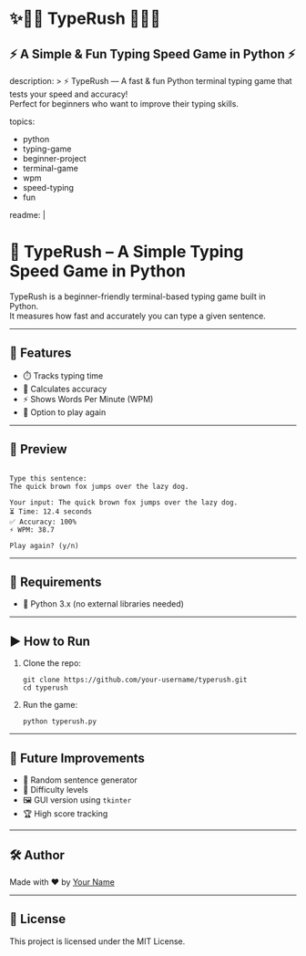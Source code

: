 
# ✨🚀🧠 **TypeRush** 🧠🚀✨  
## ⚡ A Simple & Fun Typing Speed Game in Python ⚡

description: >
  ⚡ TypeRush — A fast & fun Python terminal typing game that tests your speed and accuracy!  
  Perfect for beginners who want to improve their typing skills.

topics:
  - python
  - typing-game
  - beginner-project
  - terminal-game
  - wpm
  - speed-typing
  - fun

readme: |
  # 🧠 TypeRush – A Simple Typing Speed Game in Python

  TypeRush is a beginner-friendly terminal-based typing game built in Python.  
  It measures how fast and accurately you can type a given sentence.

  ---

  ## 🚀 Features

  - ⏱️ Tracks typing time  
  - 🎯 Calculates accuracy  
  - ⚡ Shows Words Per Minute (WPM)  
  - 🔄 Option to play again  

  ---

  ## 📸 Preview

```

Type this sentence:
The quick brown fox jumps over the lazy dog.

Your input: The quick brown fox jumps over the lazy dog.
⏳ Time: 12.4 seconds
✅ Accuracy: 100%
⚡ WPM: 38.7

Play again? (y/n)

````

---

## 🧰 Requirements

- 🐍 Python 3.x (no external libraries needed)

---

## ▶️ How to Run

1. Clone the repo:
   ```
   git clone https://github.com/your-username/typerush.git
   cd typerush
   ```

2. Run the game:
   ```
   python typerush.py
   ```

---

## 📌 Future Improvements

- 🎲 Random sentence generator  
- 🔢 Difficulty levels  
- 🖼️ GUI version using `tkinter`  
- 🏆 High score tracking  

---

## 🛠️ Author

Made with ❤️ by [Your Name](https://github.com/your-username)

---

## 📄 License

This project is licensed under the MIT License.





